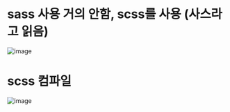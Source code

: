 # sass 사용 거의 안함, scss를 사용 (사스라고 읽음)

![image](https://github.com/hani10004/sass/assets/129706997/b6f60a48-c329-4e2f-a30a-9caaf28dbab3)

# scss 컴파일 
![image](https://github.com/hani10004/sass/assets/129706997/c870b8e4-690a-4e02-a5aa-4b72d81b88c9)


